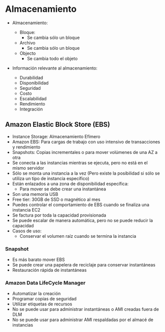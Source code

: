 # Almacenamiento

* Almacenamiento:
    * Bloque:
        * Se cambia sólo un bloque
    * Archivo
        * Se cambia sólo un bloque
    * Objecto
        * Se cambia todo el objeto

* Información relevante al almacenamiento:
    * Durabilidad
    * Disponibilidad
    * Seguridad
    * Costo
    * Escalabilidad
    * Rendimiento
    * Integración

## Amazon Elastic Block Store (EBS)

* Instance Storage: Almacenamiento Efímero
* Amazon EBS: Para cargas de trabajo con uso intensivo de transacciones y rendimiento
* Snapshots: Copias incrementales o para mover volúmenes de una AZ a otra
* Se conecta a las instancias mientras se ejecuta, pero no está en el mismo servidor
* Sólo se monta una instancia a la vez (Pero existe la posibilidad si sólo se utiliza un tipo de instancia específico)
* Están enlazados a una zona de disponibilidad específica:
    * Para mover se debe crear una instantánea
* Son una memoria USB
* Free tier: 30GB de SSD o magnético al mes
* Puedes controlar el comportamiento de EBS cuando se finaliza una instancia EC2
* Se factura por toda la capacidad provisionada
* Se puede escalar de manera automática, pero no se puede reducir la capacidad
* Casos de uso:
    * Conservar el volumen raíz cuando se termina la instancia

### Snapshot

* Es más barato mover EBS
* Se puede crear una papelera de reciclaje para conservar instantáneas
* Restauración rápida de instantáneas

### Amazon Data LifeCycle Manager

* Automatizar la creación
* Programar copias de seguridad
* Utilizar etiquetas de recursos
* No se puede usar para administrar instantáneas o AMI creadas fuera de DLM
* No se puede usar para administrar AMI respaldadas por el almacé de instancias